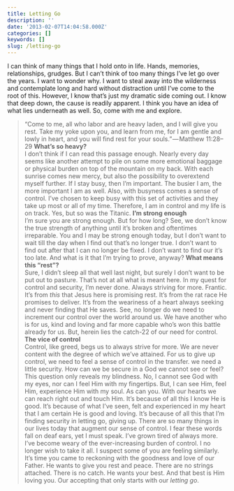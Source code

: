 ```yaml
---
title: Letting Go
description: ''
date: '2013-02-07T14:04:58.000Z'
categories: []
keywords: []
slug: /letting-go
---
```

I can think of many things that I hold onto in life. Hands, memories, relationships, grudges. But I can’t think of too many things I’ve let go over the years. I want to wonder why. I want to steal away into the wilderness and contemplate long and hard without distraction until I’ve come to the root of this. However, I know that’s just my dramatic side coming out. I know that deep down, the cause is readily apparent. I think you have an idea of what lies underneath as well. So, come with me and explore.
> “Come to me, all who labor and are heavy laden, and I will give you rest. Take my yoke upon you, and learn from me, for I am gentle and lowly in heart, and you will find rest for your souls.” — Matthew 11:28–29
**What’s so heavy?**  
I don’t think if I can read this passage enough. Nearly every day seems like another attempt to pile on some more emotional baggage or physical burden on top of the mountain on my back. With each sunrise comes new mercy, but also the possibility to overextend myself further. If I stay busy, then I’m important. The busier I am, the more important I am as well. Also, with busyness comes a sense of control. I’ve chosen to keep busy with this set of activities and they take up most or all of my time. Therefore, I am in control and my life is on track. Yes, but so was the Titanic.
**I’m strong enough**  
I’m sure you are strong enough. But for how long? See, we don’t know the true strength of anything until it’s broken and oftentimes irreparable. You and I may be strong enough today, but I don’t want to wait till the day when I find out that’s no longer true. I don’t want to find out after that I can no longer be fixed. I don’t want to find our it’s too late. And what is it that I’m trying to prove, anyway?
**What means this “rest”?**  
Sure, I didn’t sleep all that well last night, but surely I don’t want to be put out to pasture. That’s not at all what is meant here. In my quest for control and security, I’m never done. Always striving for more. Frantic. It’s from _this_ that Jesus here is promising rest. It’s from the rat race He promises to deliver. It’s from the weariness of a heart always seeking and never finding that He saves. See, no longer do we need to increment our control over the world around us. We have another who is for us, kind and loving and far more capable who’s won this battle already for us. But, herein lies the catch-22 of our need for control.
**The vice of control**  
Control, like greed, begs us to always strive for more. We are never content with the degree of which we’ve attained. For us to give up control, we need to feel a sense of control in the transfer. we need a little security. How can we be secure in a God we cannot see or feel? This question only reveals my blindness. No, I cannot see God with my eyes, nor can I feel Him with my fingertips. But, I can see Him, feel Him, experience Him with my soul. As can you. With our hearts we can reach right out and touch Him. It’s because of all this I know He is good. It’s because of what I’ve seen, felt and experienced in my heart that I am certain He is good and loving. It’s because of all this that I’m finding security in letting go, giving up.
There are so many things in our lives today that augment our sense of control. I fear these words fall on deaf ears, yet I must speak. I’ve grown tired of always more. I’ve become weary of the ever-increasing burden of control. I no longer wish to take it all. I suspect some of you are feeling similarly. It’s time you came to reckoning with the goodness and love of our Father. He wants to give you rest and peace. There are no strings attached. There is no catch. He wants your best. And that best is Him loving you. Our accepting that only starts with our _letting go_.

